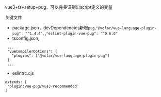 vue3+ts+setup+pug，可以完美识别出script定义的变量


关键文件

 - package.json，devDependencies新增`pug`,`"@volar/vue-language-plugin-pug": "^1.4.4",`,`"eslint-plugin-vue-pug": "^0.6.0"`
 - tsconfig.json, 
 ```
  ...
  "vueCompilerOptions": {
    "plugins": ["@volar/vue-language-plugin-pug"]
  }
  ...
 ```

 - eslintrc.cjs
 ```
extends: [
  'plugin:vue-pug/vue3-recommended'
]
 ```

